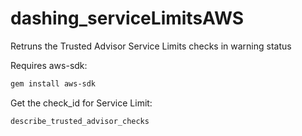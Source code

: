 # dashing_serviceLimitsAWS

Retruns the Trusted Advisor Service Limits checks in warning status

Requires aws-sdk:
```sh
gem install aws-sdk
```

Get the check_id for Service Limit:

```sh 
describe_trusted_advisor_checks 
``` 
